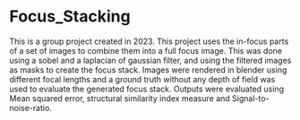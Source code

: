 # Focus_Stacking
This is a group project created in 2023. This project uses the in-focus parts of a set of images to combine them into a full focus image. 
This was done using a sobel and a laplacian of gaussian filter, and using the filtered images as masks to create the focus stack. Images were rendered in blender using different focal lengths and a ground truth without any depth of field was used to evaluate the generated focus stack.
Outputs were evaluated using Mean squared error, structural similarity index measure and Signal-to-noise-ratio.
